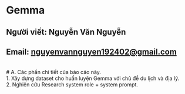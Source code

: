 # Gemma
## Người viết: Nguyễn Văn Nguyễn  
## Email: nguyenvannguyen192402@gmail.com  
<br>
# A. Các phần chi tiết của báo cáo này.
<br>
1. Xây dựng dataset cho huấn luyện Gemma với chủ đề du lịch và địa lý.
<br>
2. Nghiên cứu Research system role + system prompt.
